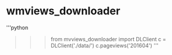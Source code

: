 # wmviews_downloader

'''python
>>> from mvviews_downloader import DLClient
>>> c = DLClient('./data/')
>>> c.pageviews('201604')
'''